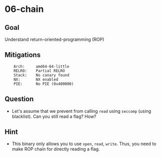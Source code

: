 # 06-chain

## Goal
Understand return-oriented-programming (ROP)

## Mitigations
```
    Arch:     amd64-64-little
    RELRO:    Partial RELRO
    Stack:    No canary found
    NX:       NX enabled
    PIE:      No PIE (0x400000)
```

## Question
- Let's assume that we prevent from calling `read` using `seccomp` (using blacklist). Can you still read a flag? How?

## Hint
- This binary only allows you to use `open`, `read`, `write`. Thus, you need to make ROP chain for directly reading a flag.
